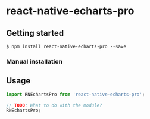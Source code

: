 
# react-native-echarts-pro

## Getting started

`$ npm install react-native-echarts-pro --save`

### Manual installation


## Usage
```javascript
import RNEchartsPro from 'react-native-echarts-pro';

// TODO: What to do with the module?
RNEchartsPro;
```
